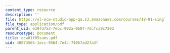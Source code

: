 ```yaml
---
content_type: resource
description: ''
file: https://ol-ocw-studio-app-qa.s3.amazonaws.com/courses/18-01-single-variable-calculus-fall-2005/400735651ecc95647e4c74067ad2fa3f_ocw01f05sums.pdf
file_type: application/pdf
parent_uid: e39fd753-7ebc-992a-0607-7dcfca9c7202
resourcetype: Document
title: ocw01f05sums.pdf
uid: 40073565-1ecc-9564-7e4c-74067ad2fa3f
---
```

